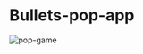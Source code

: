 # Bullets-pop-app

![pop-game](https://user-images.githubusercontent.com/105584185/197725303-9e8b01b4-99d2-43d0-8d03-012b81a29cf3.png)

